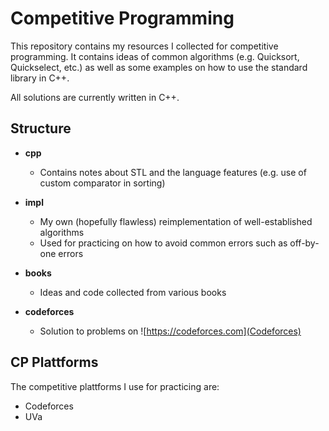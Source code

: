 # Competitive Programming

This repository contains my resources I collected for competitive programming. It contains ideas of common algorithms (e.g. Quicksort, Quickselect, etc.) as well as some examples on how to use the standard library in C++.

All solutions are currently written in C++.

## Structure

- **cpp** 
  - Contains notes about STL and the language features (e.g. use of custom comparator in sorting)

- **impl**
  - My own (hopefully flawless) reimplementation of well-established algorithms
  - Used for practicing on how to avoid common errors such as off-by-one errors

- **books**
  - Ideas and code collected from various books


- **codeforces**
  - Solution to problems on ![https://codeforces.com](Codeforces)

## CP Plattforms

The competitive plattforms I use for practicing are:
  - Codeforces
  - UVa
